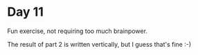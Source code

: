 # Day 11

Fun exercise, not requiring too much brainpower.

The result of part 2 is written vertically, but I guess that's fine :-)
